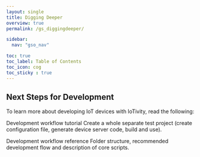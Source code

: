 ```yaml
---
layout: single
title: Digging Deeper
overview: true
permalink: /gs_diggingdeeper/

sidebar:
  nav: "gso_nav"

toc: true
toc_label: Table of Contents
toc_icon: cog
toc_sticky : true
---
```


## Next Steps for Development
To learn more about developing IoT devices with IoTivity, read the following:

Development workflow tutorial
    Create a whole separate test project (create configuration file, generate device server code, build and use).

Development workflow reference
    Folder structure, recommended development flow and description of core scripts.